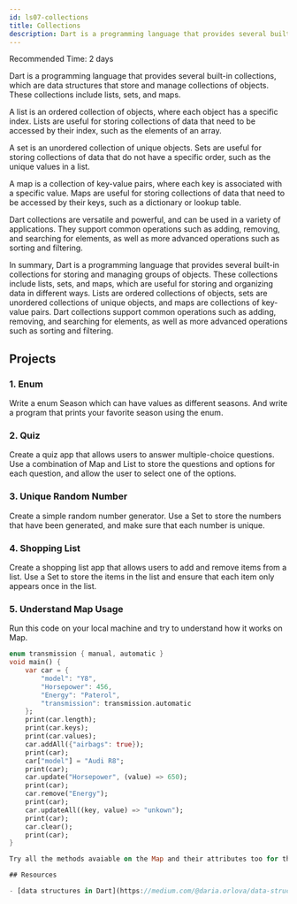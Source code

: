 ```yaml
---
id: ls07-collections
title: Collections
description: Dart is a programming language that provides several built-in collections for storing and managing groups of objects. These collections include lists, sets, and maps, which are useful for storing and organizing data in different ways.
---
```


Recommended Time: 2 days

Dart is a programming language that provides several built-in collections, which are data structures that store and manage collections of objects. These collections include lists, sets, and maps.

A list is an ordered collection of objects, where each object has a specific index. Lists are useful for storing collections of data that need to be accessed by their index, such as the elements of an array.

A set is an unordered collection of unique objects. Sets are useful for storing collections of data that do not have a specific order, such as the unique values in a list.

A map is a collection of key-value pairs, where each key is associated with a specific value. Maps are useful for storing collections of data that need to be accessed by their keys, such as a dictionary or lookup table.

Dart collections are versatile and powerful, and can be used in a variety of applications. They support common operations such as adding, removing, and searching for elements, as well as more advanced operations such as sorting and filtering.

In summary, Dart is a programming language that provides several built-in collections for storing and managing groups of objects. These collections include lists, sets, and maps, which are useful for storing and organizing data in different ways. Lists are ordered collections of objects, sets are unordered collections of unique objects, and maps are collections of key-value pairs. Dart collections support common operations such as adding, removing, and searching for elements, as well as more advanced operations such as sorting and filtering.

## Projects

### 1. Enum

Write a enum Season which can have values as different seasons. And write a program that prints your favorite season using the enum.

### 2. Quiz

Create a quiz app that allows users to answer multiple-choice questions. Use a combination of Map and List to store the questions and options for each question, and allow the user to select one of the options.

### 3. Unique Random Number

Create a simple random number generator. Use a Set to store the numbers that have been generated, and make sure that each number is unique.

### 4. Shopping List

Create a shopping list app that allows users to add and remove items from a list. Use a Set to store the items in the list and ensure that each item only appears once in the list.

### 5. Understand Map Usage

Run this code on your local machine and try to understand how it works on Map.

```dart
enum transmission { manual, automatic }
void main() {
    var car = {
        "model": "Y8",
        "Horsepower": 456,
        "Energy": "Paterol",
        "transmission": transmission.automatic
    };
    print(car.length);
    print(car.keys);
    print(car.values);
    car.addAll({"airbags": true});
    print(car);
    car["model"] = "Audi R8";
    print(car);
    car.update("Horsepower", (value) => 650);
    print(car);
    car.remove("Energy");
    print(car);
    car.updateAll((key, value) => "unkown");
    print(car);
    car.clear();
    print(car);
}

Try all the methods avaiable on the Map and their attributes too for the practice purpose.

## Resources

- [data structures in Dart](https://medium.com/@daria.orlova/data-structures-with-dart-set-a034bc7b7d4a)
```
